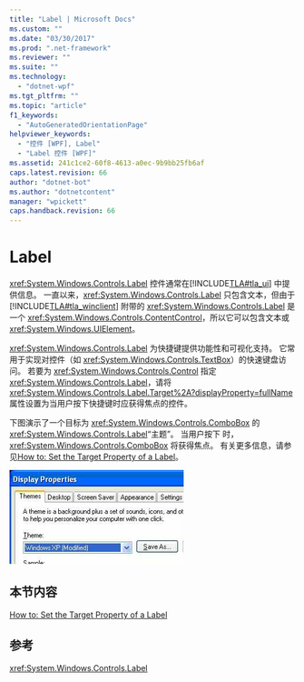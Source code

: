 ```yaml
---
title: "Label | Microsoft Docs"
ms.custom: ""
ms.date: "03/30/2017"
ms.prod: ".net-framework"
ms.reviewer: ""
ms.suite: ""
ms.technology: 
  - "dotnet-wpf"
ms.tgt_pltfrm: ""
ms.topic: "article"
f1_keywords: 
  - "AutoGeneratedOrientationPage"
helpviewer_keywords: 
  - "控件 [WPF], Label"
  - "Label 控件 [WPF]"
ms.assetid: 241c1ce2-60f8-4613-a0ec-9b9bb25fb6af
caps.latest.revision: 66
author: "dotnet-bot"
ms.author: "dotnetcontent"
manager: "wpickett"
caps.handback.revision: 66
---
```

# Label
<xref:System.Windows.Controls.Label> 控件通常在[!INCLUDE[TLA#tla_ui](../../../../includes/tlasharptla-ui-md.md)] 中提供信息。  一直以来，<xref:System.Windows.Controls.Label> 只包含文本，但由于 [!INCLUDE[TLA#tla_winclient](../../../../includes/tlasharptla-winclient-md.md)] 附带的 <xref:System.Windows.Controls.Label> 是一个 <xref:System.Windows.Controls.ContentControl>，所以它可以包含文本或 <xref:System.Windows.UIElement>。  
  
 <xref:System.Windows.Controls.Label> 为快捷键提供功能性和可视化支持。  它常用于实现对控件（如 <xref:System.Windows.Controls.TextBox>）的快速键盘访问。  若要为 <xref:System.Windows.Controls.Control> 指定 <xref:System.Windows.Controls.Label>，请将 <xref:System.Windows.Controls.Label.Target%2A?displayProperty=fullName> 属性设置为当用户按下快捷键时应获得焦点的控件。  
  
 下图演示了一个目标为 <xref:System.Windows.Controls.ComboBox> 的 <xref:System.Windows.Controls.Label>“主题”。  当用户按下 时，<xref:System.Windows.Controls.ComboBox> 将获得焦点。  有关更多信息，请参见[How to: Set the Target Property of a Label](http://msdn.microsoft.com/zh-cn/b24c6977-ebcb-4855-a9bb-3fd4435af8f8)。  
  
 ![显示属性显示按用法标记](../../../../docs/framework/wpf/controls/media/labeledby.JPG "LabeledBy")  
  
## 本节内容  
 [How to: Set the Target Property of a Label](http://msdn.microsoft.com/zh-cn/b24c6977-ebcb-4855-a9bb-3fd4435af8f8)  
  
## 参考  
 <xref:System.Windows.Controls.Label>